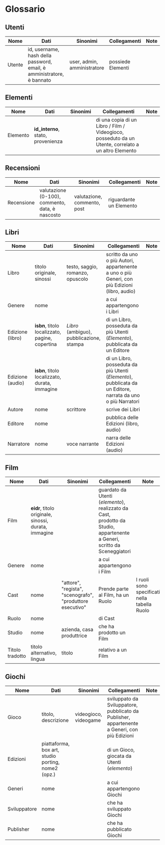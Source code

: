 # Glossario 

## Utenti

| Nome | Dati | Sinonimi | Collegamenti | Note |
|------|------|----------|--------------|------|
| Utente | id, username, hash della password, email, è amministratore, è bannato | user, admin, amministratore | possiede Elementi | |

## Elementi

| Nome | Dati | Sinonimi | Collegamenti | Note |
|------|------|----------|--------------|------|
| Elemento | **id_interno**, stato, provenienza | | di una copia di un Libro / Film / Videogioco, posseduto da un Utente, correlato a un altro Elemento | |

## Recensioni

| Nome | Dati | Sinonimi | Collegamenti | Note |
|------|------|----------|--------------|------|
| Recensione | valutazione (0-100), commento, data, è nascosto | valutazione, commento, post | riguardante un Elemento | |

## Libri

| Nome | Dati | Sinonimi | Collegamenti | Note |
|------|------|----------|--------------|------|
| Libro | titolo originale, sinossi | testo, saggio, romanzo, opuscolo | scritto da uno o più Autori, appartenente a uno o più Generi, con più Edizioni (libro, audio) | |
| Genere | nome | | a cui appartengono i Libri | |
| Edizione (libro) | **isbn**, titolo localizzato, pagine, copertina | _Libro_ (ambiguo), pubblicazione, stampa | di un Libro, posseduta da più Utenti (_Elemento_), pubblicata da un Editore | |
| Edizione (audio) | **isbn**, titolo localizzato, durata, immagine | | di un Libro, posseduta da più Utenti (_Elemento_), pubblicata da un Editore, narrata da uno o più Narratori | |
| Autore | nome | scrittore | scrive dei Libri | |
| Editore | nome | | pubblica delle Edizioni (libro, audio) | |
| Narratore | nome | voce narrante | narra delle Edizioni (audio) | |

## Film

| Nome | Dati | Sinonimi | Collegamenti | Note |
|------|------|----------|--------------|------|
| Film | **eidr**, titolo originale, sinossi, durata, immagine | | guardato da Utenti (_elemento_), realizzato da Cast, prodotto da Studio, appartenente a Generi, scritto da Sceneggiatori | |
| Genere | nome | | a cui appartengono i Film | |
| Cast | nome | "attore", "regista", "scenografo", "produttore esecutivo" | Prende parte al Film, ha un Ruolo | I ruoli sono specificati nella tabella Ruolo |
| Ruolo | nome | | di Cast | |
| Studio | nome | azienda, casa produttrice | che ha prodotto un Film | |
| Titolo tradotto | titolo alternativo, lingua | titolo | relativo a un Film | |

## Giochi

| Nome | Dati | Sinonimi | Collegamenti | Note |
|------|------|----------|--------------|------|
| Gioco | titolo, descrizione | videogioco, videogame | sviluppato da Sviluppatore, pubblicato da Publisher, appartenente a Generi, con più Edizioni | |
| Edizioni | piattaforma, box art, studio porting, nome2 (opz.) | | di un Gioco, giocata da Utenti (_elemento_) | | 
| Generi | nome | | a cui appartengono Giochi | |
| Sviluppatore | nome | | che ha sviluppato Giochi | |
| Publisher | nome | | che ha pubblicato Giochi | |

